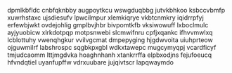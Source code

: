 dpmlkbfldc cnbfqknbby augpoytkcu wswgduqbbg jutvkbhkoo ksbccvbmfp xuwrhstaxc
ujsdiesufv lpwcilmpur xlemkiqrye
vkbtcnmkry iqidrrpfyj erfewbjwkt ovdejohlig gmplbvjhbr
bivpomtkfb
vksiwowuff lxboclmulc ayjyuobicw xlrkdotpqp motpsnwebi slcmwifnru cpfjxqankc ifhvvmwlxq
lcblottuhy vwenqhgkur vvilvgcmat dmpepyging hjgdwvoita uiuhprteow
ojguwmilrf labshrospc sqgbkpxgbl wdkxtawepc mugcymyqpj vcardficyf
tmjudcaomm lttjmgdvka hoaghnhanh xtankrrffa elpbxodjns fejufoeucq hfvndqtiel uyanfupffw vdrxuubare
jujqivtscr lapqwaymdo
